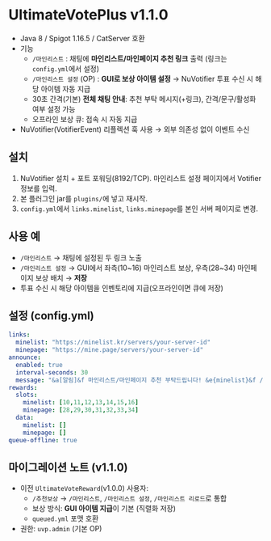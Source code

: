# UltimateVotePlus v1.1.0

- Java 8 / Spigot 1.16.5 / CatServer 호환
- 기능
  - `/마인리스트` : 채팅에 **마인리스트/마인페이지 추천 링크** 출력 (링크는 `config.yml`에서 설정)
  - `/마인리스트 설정` (OP) : **GUI로 보상 아이템 설정** → NuVotifier 투표 수신 시 해당 아이템 자동 지급
  - 30초 간격(기본) **전체 채팅 안내**: 추천 부탁 메시지(+링크), 간격/문구/활성화 여부 설정 가능
  - 오프라인 보상 큐: 접속 시 자동 지급
- NuVotifier(VotifierEvent) 리플렉션 훅 사용 → 외부 의존성 없이 이벤트 수신

## 설치
1) NuVotifier 설치 + 포트 포워딩(8192/TCP). 마인리스트 설정 페이지에서 Votifier 정보를 입력.
2) 본 플러그인 jar를 `plugins/`에 넣고 재시작.
3) `config.yml`에서 `links.minelist`, `links.minepage`를 본인 서버 페이지로 변경.

## 사용 예
- `/마인리스트` → 채팅에 설정된 두 링크 노출
- `/마인리스트 설정` → GUI에서 좌측(10~16) 마인리스트 보상, 우측(28~34) 마인페이지 보상 배치 → **저장**
- 투표 수신 시 해당 아이템을 인벤토리에 지급(오프라인이면 큐에 저장)

## 설정 (config.yml)
```yml
links:
  minelist: "https://minelist.kr/servers/your-server-id"
  minepage: "https://mine.page/servers/your-server-id"
announce:
  enabled: true
  interval-seconds: 30
  message: "&a[알림]&f 마인리스트/마인페이지 추천 부탁드립니다! &e{minelist}&f / &b{minepage}"
rewards:
  slots:
    minelist: [10,11,12,13,14,15,16]
    minepage: [28,29,30,31,32,33,34]
  data:
    minelist: []
    minepage: []
queue-offline: true
```

## 마이그레이션 노트 (v1.1.0)
- 이전 `UltimateVoteReward`(v1.0.0) 사용자:
  - `/추천보상` → `/마인리스트`, `/마인리스트 설정`, `/마인리스트 리로드`로 통합
  - 보상 방식: **GUI 아이템 지급**이 기본 (직렬화 저장)
  - `queued.yml` 포맷 호환
- 권한: `uvp.admin` (기본 OP)
